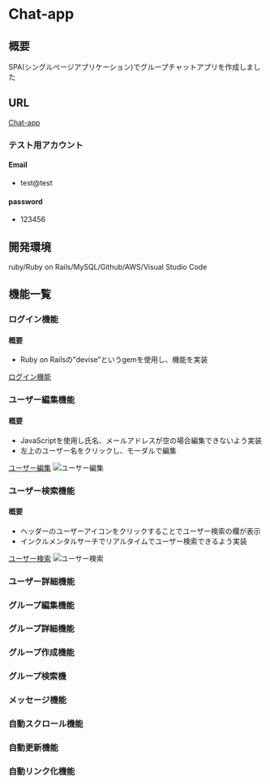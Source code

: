 #  Chat-app

##  概要
SPA(シングルページアプリケーション)でグループチャットアプリを作成しました

##  URL
[Chat-app](http://3.114.20.168/)
### テスト用アカウント
####  Email
- test@test
####  password
- 123456
  
##  開発環境
ruby/Ruby on Rails/MySQL/Github/AWS/Visual Studio Code

##  機能一覧
###  ログイン機能
#### 概要
- Ruby on Railsの”devise”というgemを使用し、機能を実装

[ログイン機能](http://3.114.20.168/users)

###  ユーザー編集機能
 #### 概要
  - JavaScriptを使用し氏名、メールアドレスが空の場合編集できないよう実装
  - 左上のユーザー名をクリックし、モーダルで編集

  [ユーザー編集](http://3.114.20.168/)
  ![ユーサー編集](https://user-images.githubusercontent.com/53309563/75776402-4d818480-5d97-11ea-9b75-77f1457c5aed.png)
  
###  ユーザー検索機能
  #### 概要
  - ヘッダーのユーザーアイコンをクリックすることでユーザー検索の欄が表示
  - インクルメンタルサーチでリアルタイムでユーザー検索できるよう実装

  [ユーザー検索](http://3.114.20.168/groups/1/messages)
  ![ユーサー検索](https://user-images.githubusercontent.com/53309563/75778933-12358480-5d9c-11ea-94de-db22428f3a46.png)
  
###  ユーザー詳細機能

###  グループ編集機能
###  グループ詳細機能
###  グループ作成機能
###  グループ検索機
###  メッセージ機能 
###  自動スクロール機能
###  自動更新機能
###  自動リンク化機能



